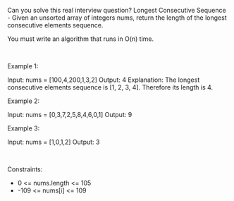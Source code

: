 Can you solve this real interview question? Longest Consecutive Sequence - Given an unsorted array of integers nums, return the length of the longest consecutive elements sequence.

You must write an algorithm that runs in O(n) time.

 

Example 1:


Input: nums = [100,4,200,1,3,2]
Output: 4
Explanation: The longest consecutive elements sequence is [1, 2, 3, 4]. Therefore its length is 4.


Example 2:


Input: nums = [0,3,7,2,5,8,4,6,0,1]
Output: 9


Example 3:


Input: nums = [1,0,1,2]
Output: 3


 

Constraints:

 * 0 <= nums.length <= 105
 * -109 <= nums[i] <= 109